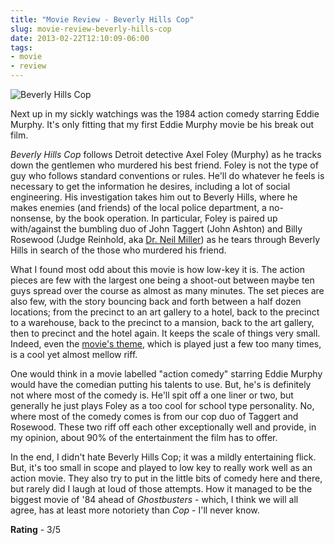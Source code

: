 ```yaml
---
title: "Movie Review - Beverly Hills Cop"
slug: movie-review-beverly-hills-cop
date: 2013-02-22T12:10:09-06:00
tags:
- movie
- review
---
```

![](http://i.imgur.com/R4uspxN.jpg "Beverly Hills Cop")

Next up in my sickly watchings was the 1984 action comedy starring Eddie Murphy. It's only fitting that my first Eddie Murphy movie be his break out film.

_Beverly Hills Cop_ follows Detroit detective Axel Foley (Murphy) as he tracks down the gentlemen who murdered his best friend. Foley is not the type of guy who follows standard conventions or rules. He'll do whatever he feels is necessary to get the information he desires, including a lot of social engineering. His investigation takes him out to Beverly Hills, where he makes enemies (and friends) of the local police department, a no-nonsense, by the book operation. In particular, Foley is paired up with/against the bumbling duo of John Taggert (John Ashton) and Billy Rosewood (Judge Reinhold, aka [Dr. Neil Miller](http://i.imgur.com/g6xbjCK.jpg)) as he tears through Beverly Hills in search of the those who murdered his friend.

What I found most odd about this movie is how low-key it is. The action pieces are few with the largest one being a shoot-out between maybe ten guys spread over the course as almost as many minutes. The set pieces are also few, with the story bouncing back and forth between a half dozen locations; from the precinct to an art gallery to a hotel, back to the precinct to a warehouse, back to the precinct to a mansion, back to the art gallery, then to precinct and the hotel again. It keeps the scale of things very small. Indeed, even the [movie's theme](http://www.youtube.com/watch?v=V4kWpi2HnPU), which is played just a few too many times, is a cool yet almost mellow riff.

One would think in a movie labelled "action comedy" starring Eddie Murphy would have the comedian putting his talents to use. But, he's is definitely not where most of the comedy is. He'll spit off a one liner or two, but generally he just plays Foley as a too cool for school type personality. No, where most of the comedy comes is from our cop duo of Taggert and Rosewood. These two riff off each other exceptionally well and provide, in my opinion, about 90% of the entertainment the film has to offer.

In the end, I didn't hate Beverly Hills Cop; it was a mildly entertaining flick. But, it's too small in scope and played to low key to really work well as an action movie. They also try to put in the little bits of comedy here and there, but rarely did I laugh at loud of those attempts. How it managed to be the biggest movie of '84 ahead of _Ghostbusters_ - which, I think we will all agree, has at least more notoriety than _Cop_ - I'll never know.

**Rating** - 3/5
